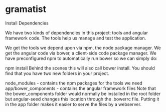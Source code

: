 gramatist
=========
Install Dependencies

We have two kinds of dependencies in this project: tools and angular framework code. The tools help us manage and test the application.

We get the tools we depend upon via npm, the node package manager.
We get the angular code via bower, a client-side code package manager.
We have preconfigured npm to automatically run bower so we can simply do:

npm install
Behind the scenes this will also call bower install. You should find that you have two new folders in your project.

node_modules - contains the npm packages for the tools we need
app/bower_components - contains the angular framework files
Note that the bower_components folder would normally be installed in the root folder but angular-seed changes this location through the .bowerrc file. Putting it in the app folder makes it easier to serve the files by a webserver.
